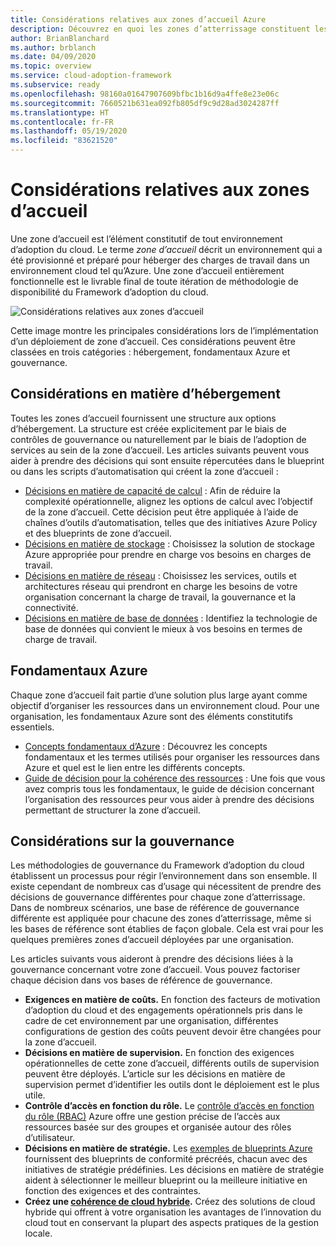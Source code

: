 ```yaml
---
title: Considérations relatives aux zones d’accueil Azure
description: Découvrez en quoi les zones d’atterrissage constituent les éléments constitutifs de tout environnement d’adoption du cloud à l’aide du Cloud Adoption Framework pour Azure.
author: BrianBlanchard
ms.author: brblanch
ms.date: 04/09/2020
ms.topic: overview
ms.service: cloud-adoption-framework
ms.subservice: ready
ms.openlocfilehash: 98160a01647907609bfbc1b16d9a4ffe8e23e06c
ms.sourcegitcommit: 7660521b631ea092fb805df9c9d28ad3024287ff
ms.translationtype: HT
ms.contentlocale: fr-FR
ms.lasthandoff: 05/19/2020
ms.locfileid: "83621520"
---
```

# <a name="landing-zone-considerations"></a>Considérations relatives aux zones d’accueil

Une zone d’accueil est l’élément constitutif de tout environnement d’adoption du cloud. Le terme _zone d’accueil_ décrit un environnement qui a été provisionné et préparé pour héberger des charges de travail dans un environnement cloud tel qu’Azure. Une zone d’accueil entièrement fonctionnelle est le livrable final de toute itération de méthodologie de disponibilité du Framework d’adoption du cloud.

![Considérations relatives aux zones d’accueil](../../_images/ready/landing-zone-considerations.png)

Cette image montre les principales considérations lors de l’implémentation d’un déploiement de zone d’accueil. Ces considérations peuvent être classées en trois catégories : hébergement, fondamentaux Azure et gouvernance.

## <a name="hosting-considerations"></a>Considérations en matière d’hébergement

Toutes les zones d’accueil fournissent une structure aux options d’hébergement. La structure est créée explicitement par le biais de contrôles de gouvernance ou naturellement par le biais de l’adoption de services au sein de la zone d’accueil. Les articles suivants peuvent vous aider à prendre des décisions qui sont ensuite répercutées dans le blueprint ou dans les scripts d’automatisation qui créent la zone d’accueil :

- [Décisions en matière de capacité de calcul](./compute-options.md) : Afin de réduire la complexité opérationnelle, alignez les options de calcul avec l’objectif de la zone d’accueil. Cette décision peut être appliquée à l’aide de chaînes d’outils d’automatisation, telles que des initiatives Azure Policy et des blueprints de zone d’accueil.
- [Décisions en matière de stockage](./storage-options.md) : Choisissez la solution de stockage Azure appropriée pour prendre en charge vos besoins en charges de travail.
- [Décisions en matière de réseau](./networking-options.md) : Choisissez les services, outils et architectures réseau qui prendront en charge les besoins de votre organisation concernant la charge de travail, la gouvernance et la connectivité.
- [Décisions en matière de base de données](./data-options.md) : Identifiez la technologie de base de données qui convient le mieux à vos besoins en termes de charge de travail.

## <a name="azure-fundamentals"></a>Fondamentaux Azure

Chaque zone d’accueil fait partie d’une solution plus large ayant comme objectif d’organiser les ressources dans un environnement cloud. Pour une organisation, les fondamentaux Azure sont des éléments constitutifs essentiels.

- [Concepts fondamentaux d’Azure](./fundamental-concepts.md) : Découvrez les concepts fondamentaux et les termes utilisés pour organiser les ressources dans Azure et quel est le lien entre les différents concepts.
- [Guide de décision pour la cohérence des ressources](../../decision-guides/resource-consistency/index.md) : Une fois que vous avez compris tous les fondamentaux, le guide de décision concernant l’organisation des ressources peur vous aider à prendre des décisions permettant de structurer la zone d’accueil.

## <a name="governance-considerations"></a>Considérations sur la gouvernance

Les méthodologies de gouvernance du Framework d’adoption du cloud établissent un processus pour régir l’environnement dans son ensemble. Il existe cependant de nombreux cas d’usage qui nécessitent de prendre des décisions de gouvernance différentes pour chaque zone d’atterrissage. Dans de nombreux scénarios, une base de référence de gouvernance différente est appliquée pour chacune des zones d’atterrissage, même si les bases de référence sont établies de façon globale. Cela est vrai pour les quelques premières zones d’accueil déployées par une organisation.

Les articles suivants vous aideront à prendre des décisions liées à la gouvernance concernant votre zone d’accueil. Vous pouvez factoriser chaque décision dans vos bases de référence de gouvernance.

- **Exigences en matière de coûts.** En fonction des facteurs de motivation d’adoption du cloud et des engagements opérationnels pris dans le cadre de cet environnement par une organisation, différentes configurations de gestion des coûts peuvent devoir être changées pour la zone d’accueil.
- **Décisions en matière de supervision.** En fonction des exigences opérationnelles de cette zone d’accueil, différents outils de supervision peuvent être déployés. L’article sur les décisions en matière de supervision permet d’identifier les outils dont le déploiement est le plus utile.
- **Contrôle d’accès en fonction du rôle.** Le [contrôle d’accès en fonction du rôle (RBAC)](../considerations/roles.md) Azure offre une gestion précise de l’accès aux ressources basée sur des groupes et organisée autour des rôles d’utilisateur.
- **Décisions en matière de stratégie.** Les [exemples de blueprints Azure](https://docs.microsoft.com/azure/governance/blueprints/samples) fournissent des blueprints de conformité précréés, chacun avec des initiatives de stratégie prédéfinies. Les décisions en matière de stratégie aident à sélectionner le meilleur blueprint ou la meilleure initiative en fonction des exigences et des contraintes.
- **Créez une [cohérence de cloud hybride](./hybrid-consistency.md).** Créez des solutions de cloud hybride qui offrent à votre organisation les avantages de l’innovation du cloud tout en conservant la plupart des aspects pratiques de la gestion locale.
